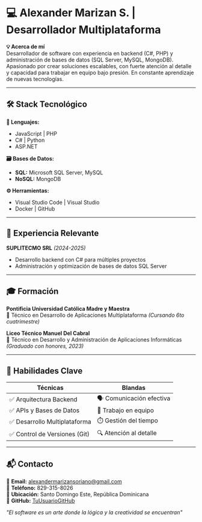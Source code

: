 # 💻 Alexander Marizan S. | Desarrollador Multiplataforma

**💡 Acerca de mí**  
Desarrollador de software con experiencia en backend (C#, PHP) y administración de bases de datos (SQL Server, MySQL, MongoDB). Apasionado por crear soluciones escalables, con fuerte atención al detalle y capacidad para trabajar en equipo bajo presión. En constante aprendizaje de nuevas tecnologías.

---

## 🛠️ Stack Tecnológico

**🔧 Lenguajes:**  
- JavaScript | PHP 
- C# | Python 
- ASP.NET  

**🗃️ Bases de Datos:**  
- **SQL:** Microsoft SQL Server, MySQL  
- **NoSQL:** MongoDB  

**⚙️ Herramientas:**  
- Visual Studio Code | Visual Studio  
- Docker | GitHub  

---

## 💼 Experiencia Relevante

**SUPLITECMO SRL** *(2024-2025)*  
- Desarrollo backend con C# para múltiples proyectos  
- Administración y optimización de bases de datos SQL Server  

---

## 🎓 Formación  
**Pontificia Universidad Católica Madre y Maestra**  
📌 Técnico en Desarrollo de Aplicaciones Multiplataforma *(Cursando 6to cuatrimestre)*  

**Liceo Técnico Manuel Del Cabral**  
📌 Técnico en Desarrollo y Administración de Aplicaciones Informáticas *(Graduado con honores, 2023)*  

---

## 🌟 Habilidades Clave  
| Técnicas | Blandas |  
|----------|---------|  
| ✅ Arquitectura Backend | 🗣️ Comunicación efectiva |  
| ✅ APIs y Bases de Datos | 👥 Trabajo en equipo |  
| ✅ Desarrollo Multiplataforma | ⏱️ Gestión del tiempo |  
| ✅ Control de Versiones (Git) | 🔍 Atención al detalle |  

---

## 📬 Contacto  
📧 **Email:** [alexandermarizansoriano@gmail.com](mailto:alexandermarizansoriano@gmail.com)  
📱 **Teléfono:** 829-315-8026  
📍 **Ubicación:** Santo Domingo Este, República Dominicana  
🔗 **GitHub:** [TuUsuarioGitHub](https://github.com/TuUsuarioGitHub)  

*"El software es un arte donde la lógica y la creatividad se encuentran"*  
